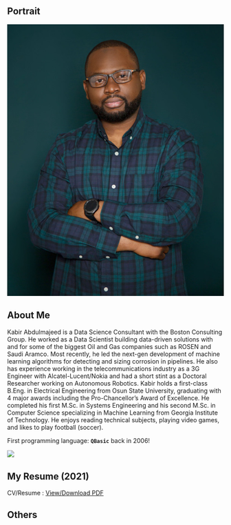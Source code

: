 ## Portrait
![](kabir_abdulmajeed_photo3.jpg)  

## About Me  
Kabir Abdulmajeed is a Data Science Consultant with the Boston Consulting Group. He worked as a Data Scientist building data-driven solutions with and for some of the biggest Oil and Gas companies such as ROSEN and Saudi Aramco. Most recently, he led the next-gen development of machine learning algorithms for detecting and sizing corrosion in pipelines. He also has experience working in the telecommunications industry as a 3G Engineer with Alcatel-Lucent/Nokia and had a short stint as a Doctoral Researcher working on Autonomous Robotics. Kabir holds a first-class B.Eng. in Electrical Engineering from Osun State University, graduating with 4 major awards including the Pro-Chancellor’s Award of Excellence. He completed his first M.Sc. in Systems Engineering and his second M.Sc. in Computer Science specializing in Machine Learning from Georgia Institute of Technology. He enjoys reading technical subjects, playing video games, and likes to play football (soccer).
  
First programming language: **`QBasic`** back in 2006!  
>  
![](qbasic.jpg)  


## My Resume (2021)  
<p> 
  CV/Resume : <a href="https://github.com/kbmajeed/Kbmajeed_CV_Resume/blob/master/Abdulmajeed_CV.pdf">View/Download PDF</a> 
</p>

## Others    
  
  
